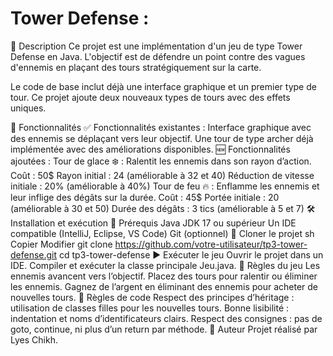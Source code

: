 # Tower Defense :

📌 Description Ce projet est une implémentation d'un jeu de type Tower Defense en Java. L'objectif est de défendre un point contre des vagues d'ennemis en plaçant des tours stratégiquement sur la carte.

Le code de base inclut déjà une interface graphique et un premier type de tour. Ce projet ajoute deux nouveaux types de tours avec des effets uniques.

🚀 Fonctionnalités ✅ Fonctionnalités existantes : Interface graphique avec des ennemis se déplaçant vers leur objectif. Une tour de type archer déjà implémentée avec des améliorations disponibles. 🆕 Fonctionnalités ajoutées : Tour de glace ❄️ : Ralentit les ennemis dans son rayon d’action. Coût : 50$ Rayon initial : 24 (améliorable à 32 et 40) Réduction de vitesse initiale : 20% (améliorable à 40%) Tour de feu 🔥 : Enflamme les ennemis et leur inflige des dégâts sur la durée. Coût : 45$ Portée initiale : 20 (améliorable à 30 et 50) Durée des dégâts : 3 tics (améliorable à 5 et 7) 🛠️ Installation et exécution 📌 Prérequis Java JDK 17 ou supérieur Un IDE compatible (IntelliJ, Eclipse, VS Code) Git (optionnel) 🔧 Cloner le projet sh Copier Modifier git clone https://github.com/votre-utilisateur/tp3-tower-defense.git cd tp3-tower-defense ▶️ Exécuter le jeu Ouvrir le projet dans un IDE. Compiler et exécuter la classe principale Jeu.java. 📄 Règles du jeu Les ennemis avancent vers l’objectif. Placez des tours pour ralentir ou éliminer les ennemis. Gagnez de l’argent en éliminant des ennemis pour acheter de nouvelles tours. 📜 Règles de code Respect des principes d’héritage : utilisation de classes filles pour les nouvelles tours. Bonne lisibilité : indentation et noms d’identificateurs clairs. Respect des consignes : pas de goto, continue, ni plus d’un return par méthode. 📢 Auteur Projet réalisé par Lyes Chikh.
